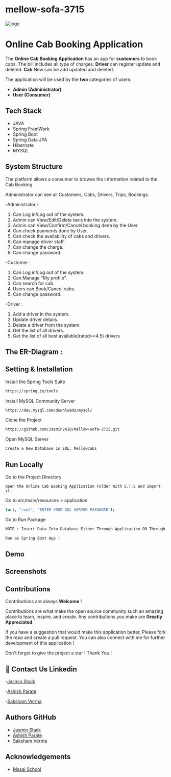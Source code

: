 # mellow-sofa-3715

![logo](https://tse2.mm.bing.net/th?id=OIP.yViMxXMdWMid4jKa8KF8KgHaEK&pid=Api&P=0)

# Online Cab Booking Application
 
 
 The **Online Cab Booking Application** has an app for **customers** to book cabs. The bill includes all type of charges.
 **Driver** can register update and deleted. **Cab** New can be add updated and deleted.

The application will be used by the **two** categories of users:

- **Admin (Administrator)**
- **User (Consumer)** 

## Tech Stack

- JAVA
- Spring FramWork
- Spring Boot
- Spring Data JPA
- Hibernate
- MYSQL
## System Structure

The platform allows a consumer to browse the information related to the Cab Booking.


Administrator can see all Customers, Cabs, Drivers, Trips, Bookings.


-Administrator :

1. Can Log in/Log out of the system.
2. Admin can View/Edit/Delete taxis into the system.
3. Admin can View/Confirm/Cancel booking done by the User.
4. Can check payments done by User.
5. Can check the availability of cabs and drivers.
6. Can manage driver staff.
7. Can change the charge.
8. Can change password.

-Customer : 
1. Can Log in/Log out of the system.
2. Can Manage “My profile”.
3. Can search for cab.
4. Users can Book/Cancel cabs.
5. Can change password.

-Driver  : 
1. Add a driver in the system.
2. Update driver details.
3. Delete a driver from the system.
4. Get the list of all drivers.
5. Get the list of all best available(rated>=4.5) drivers

## The ER-Diagram :


## Setting & Installation 

Install the Spring Tools Suite 
```bash
https://spring.io/tools
```

Install MySQL Community Server

```bash
https://dev.mysql.com/downloads/mysql/
```

Clone the Project

```bash
https://github.com/Jasmin2410/mellow-sofa-3715.git
```

Open MySQL Server
```bash
Create a New Database in SQL: Mellowcabs
```

## Run Locally


Go to the Project Directory

```bas
Open the Online Cab Booking Application Folder With S.T.S and import it.
```


Go to src/main/resources > application

```bash
(url, "root", "ENTER YOUR SQL SERVER PASSWORD");
```

Go to Run Package 

```bash
NOTE : Insert Data Into Database Either Through Application OR Through MySQL By Entering the Queries From SQL Queries  
```

```bash
Run as Spring Boot App !
```
## Demo





## Screenshots



## Contributions

Contributions are always **Welcome** !

Contributions are what make the open source community such an amazing place to learn, inspire, and create. Any contributions you make are **Greatly Appreciated**.

If you have a suggestion that would make this application better, Please fork the repo and create a pull request. You can also connect with me for further development of this application !

Don't forget to give the project a star ! Thank You !

## 🔗 Contact Us Linkedin
-[Jasmin Shaik](https://www.linkedin.com/in/shaik-jasmin-586518204/)

-[Ashish Parate](https://www.linkedin.com/in/ashish-parate-890579129/)
 
-[Saksham Verma](https://www.linkedin.com/in/saksham-verma-0094b3111/)



## Authors GitHub

- [Jasmin Shaik](https://github.com/Jasmin2410)
- [Ashish Parate](https://github.com/ashishparate66)
- [Saksham Verma](https://github.com/sakshamverma72)
## Acknowledgements

- [Masai School](https://www.masaischool.com/)
